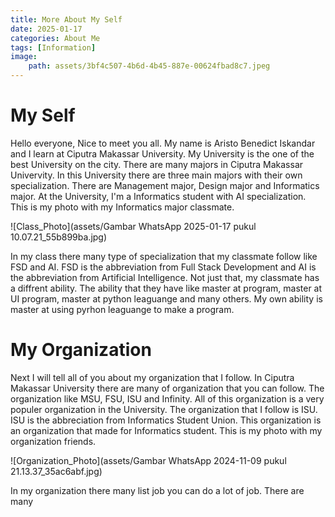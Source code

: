 ```yaml
---
title: More About My Self
date: 2025-01-17
categories: About Me
tags: [Information]
image:
    path: assets/3bf4c507-4b6d-4b45-887e-00624fbad8c7.jpeg
---
```


# My Self
Hello everyone, Nice to meet you all. My name is Aristo Benedict Iskandar and I learn at Ciputra Makassar University. My University is the one of the best University on the city. There are many majors in Ciputra Makassar Univervity. In this University there are three main majors with their own specialization. There are Management major, Design major and Informatics major. At the University, I'm a Informatics student with AI specialization. This is my photo with my Informatics major classmate.

![Class_Photo](assets/Gambar WhatsApp 2025-01-17 pukul 10.07.21_55b899ba.jpg)

In my class there many type of specialization that my classmate follow like FSD and AI. FSD is the abbreviation from Full Stack Development and AI is the abbreviation from Artificial Intelligence. Not just that, my classmate has a diffrent ability. The ability that they have like master at program, master at UI program, master at python leaguange and many others. My own ability is master at using pyrhon leaguange to make a program. 

# My Organization
Next I will tell all of you about my organization that I follow. In Ciputra Makassar University there are many of organization that you can follow. The organization like MSU, FSU, ISU and Infinity. All of this organization is a very populer organization in the University. The organization that I follow is ISU. ISU is the abbreciation from Informatics Student Union. This organization is an organization that made for Informatics student. This is my photo with my organization friends.

![Organization_Photo](assets/Gambar WhatsApp 2024-11-09 pukul 21.13.37_35ac6abf.jpg)

In my organization there many list job you can do a lot of job. There are many 

